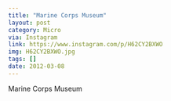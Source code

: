 ```yaml
---
title: "Marine Corps Museum"
layout: post
category: Micro
via: Instagram
link: https://www.instagram.com/p/H62CY2BXWO
img: H62CY2BXWO.jpg
tags: []
date: 2012-03-08
---
```

Marine Corps Museum